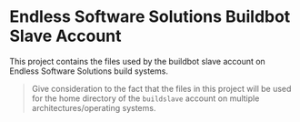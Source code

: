 Endless Software Solutions Buildbot Slave Account
=================================================

This project contains the files used by the buildbot slave account on
Endless Software Solutions build systems.

> Give consideration to the fact that the files in this project will
> be used for the home directory of the ```buildslave``` account on
> multiple architectures/operating systems.
